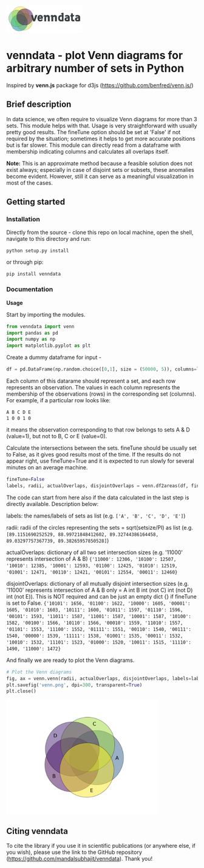 <img src="https://github.com/mandalsubhajit/venndata/blob/master/venndata.png" width="200">


# venndata - plot Venn diagrams for arbitrary number of sets in Python

Inspired by **venn.js** package for d3js (https://github.com/benfred/venn.js/) 

## Brief description

In data science, we often require to visualize Venn diagrams for more than 3 sets. This module helps with that. Usage is very straightforward with usually pretty good results. The fineTune option should be set at 'False' if not required by the situation; sometimes it helps to get more accurate positions but is far slower. This module can directly read from a dataframe with membership indicating columns and calculates all overlaps itself.

**Note:** This is an approximate method because a feasible solution does not exist always; especially in case of disjoint sets or subsets, these anomalies become evident. However, still it can serve as a meaningful visualization in most of the cases.

## Getting started

### Installation

Directly from the source - clone this repo on local machine, open the shell, navigate to this directory and run:
```
python setup.py install
```
or through pip:
```
pip install venndata
```

### Documentation

**Usage**

Start by importing the modules.
```python
from venndata import venn
import pandas as pd
import numpy as np
import matplotlib.pyplot as plt
```

Create a dummy dataframe for input -
```python
df = pd.DataFrame(np.random.choice([0,1], size = (50000, 5)), columns=list('ABCDE'))
```
Each column of this datarame should represent a set, and each row represents an observation. The values in each column represents the membership of the observations (rows) in the corresponding
set (columns). For example, if a particular row looks like:
```
A B C D E
1 0 0 1 0
```
it means the observation corresponding to that row belongs to sets A & D (value=1), but not to B, C or E (value=0).


Calculate the intersections between the sets. fineTune should be usually set to False, as it gives good results most of the time. If the results do not appear right, use fineTune=True and it is expected to run slowly for several minutes on an average machine.
```python
fineTune=False
labels, radii, actualOverlaps, disjointOverlaps = venn.df2areas(df, fineTune=fineTune)
```

The code can start from here also if the data calculated in the last step is directly available. Description below:

labels: the names/labels of sets as list (e.g. ```['A', 'B', 'C', 'D', 'E']```)

radii: radii of the circles representing the sets = sqrt(setsize/PI) as list (e.g. ```[89.1151690252529, 88.99721848412602, 89.32744386164458, 89.03297757367739, 89.38265957850528]```)

actualOverlaps: dictionary of all two set intersection sizes (e.g. '11000' represents intersection of A & B)
```{'11000': 12306, '10100': 12507, '10010': 12385, '10001': 12593, '01100': 12425, '01010': 12519, '01001': 12471, '00110': 12421, '00101': 12554, '00011': 12460}```

disjointOverlaps: dictionary of all mutually disjoint intersection sizes (e.g. '11000' represents intersection of A & B only
= A int B int (not C) int (not D) int (not E)). This is NOT required and can be just an empty dict {} if fineTune
is set to False.
```{'10101': 1656, '01100': 1622, '10000': 1605, '00001': 1605, '01010': 1603, '10111': 1600, '01011': 1597, '01110': 1596, '00101': 1593, '11011': 1587, '11001': 1587, '10001': 1587, '10100': 1582, '00100': 1566, '10110': 1566, '00010': 1559, '11010': 1557, '01101': 1553, '11100': 1552, '01111': 1551, '00110': 1540, '00111': 1540, '00000': 1539, '11111': 1538, '01001': 1535, '00011': 1532, '10010': 1532, '11101': 1523, '01000': 1520, '10011': 1515, '11110': 1490, '11000': 1472}```



And finally we are ready to plot the Venn diagrams.
```python
# Plot the Venn diagrams
fig, ax = venn.venn(radii, actualOverlaps, disjointOverlaps, labels=labels, labelsize='auto', cmap=None, fineTune=fineTune)
plt.savefig('venn.png', dpi=300, transparent=True)
plt.close()
```
<img src="https://github.com/mandalsubhajit/venndata/blob/master/venn.png" width="400">


## Citing **venndata**

To cite the library if you use it in scientific publications (or anywhere else, if you wish), please use the link to the GitHub repository (https://github.com/mandalsubhajit/venndata). Thank you!
